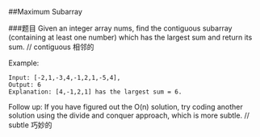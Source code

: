 ##Maximum Subarray

###题目
Given an integer array nums, find the contiguous subarray (containing at least one number) which has the largest sum and return its sum.
// contiguous 相邻的

Example:
```
Input: [-2,1,-3,4,-1,2,1,-5,4],
Output: 6
Explanation: [4,-1,2,1] has the largest sum = 6.
```

Follow up:
If you have figured out the O(n) solution, try coding another solution using the divide and conquer approach, which is more subtle.
// subtle 巧妙的